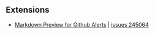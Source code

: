 ## Extensions

- [Markdown Preview for Github Alerts](https://marketplace.visualstudio.com/items?itemName=yahyabatulu.vscode-markdown-alert) | [issues 245064](https://github.com/microsoft/vscode/issues/245064)